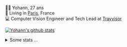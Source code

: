 <p>
  👨🏻 <bold>Yohann</bold>, 27 ans<br/>
  💼 Living in <a href="https://www.google.com/maps?q=paris">Paris</a>, France<br/>
  💻 Computer Vision Engineer and Tech Lead at <a href="https://trayvisor.com/">Trayvisor</a><br/>
</p>

<a href="https://github.com/anuraghazra/github-readme-stats"><img align="center" src="https://github-readme-stats-go94hl40s-yohann84l.vercel.app//api?username=yohann84L&show_icons=true&include_all_commits=true" alt="Yohann's github stats" /> </a>


<details>
  <summary>Some stats ...</summary><br/>
  

<!--START_SECTION:waka-->
![Code Time](http://img.shields.io/badge/Code%20Time-157%20hrs%2022%20mins-blue)

![Profile Views](http://img.shields.io/badge/Profile%20Views-0-blue)

**🐱 My GitHub Data** 

> 🏆 1,195 Contributions in the Year 2022
 > 
> 📦 440.5 kB Used in GitHub's Storage 
 > 
> 🚫 Not Opted to Hire
 > 
> 📜 24 Public Repositories 
 > 
> 🔑 21 Private Repositories  
 > 
**I'm an Early 🐤** 

```text
🌞 Morning    319 commits    ████████░░░░░░░░░░░░░░░░░   31.96% 
🌆 Daytime    559 commits    ██████████████░░░░░░░░░░░   56.01% 
🌃 Evening    119 commits    ███░░░░░░░░░░░░░░░░░░░░░░   11.92% 
🌙 Night      1 commits      ░░░░░░░░░░░░░░░░░░░░░░░░░   0.1%

```
📅 **I'm Most Productive on Thursday** 

```text
Monday       183 commits    ████░░░░░░░░░░░░░░░░░░░░░   18.34% 
Tuesday      169 commits    ████░░░░░░░░░░░░░░░░░░░░░   16.93% 
Wednesday    170 commits    ████░░░░░░░░░░░░░░░░░░░░░   17.03% 
Thursday     228 commits    █████░░░░░░░░░░░░░░░░░░░░   22.85% 
Friday       225 commits    █████░░░░░░░░░░░░░░░░░░░░   22.55% 
Saturday     14 commits     ░░░░░░░░░░░░░░░░░░░░░░░░░   1.4% 
Sunday       9 commits      ░░░░░░░░░░░░░░░░░░░░░░░░░   0.9%

```


📊 **This Week I Spent My Time On** 

```text
⌚︎ Time Zone: Europe/Paris

💬 Programming Languages: 
Python                   8 hrs 38 mins       ███████████████████████░░   95.33% 
YAML                     6 mins              ░░░░░░░░░░░░░░░░░░░░░░░░░   1.15% 
JavaScript               5 mins              ░░░░░░░░░░░░░░░░░░░░░░░░░   0.97% 
HTTP Request             5 mins              ░░░░░░░░░░░░░░░░░░░░░░░░░   0.93% 
JSON                     3 mins              ░░░░░░░░░░░░░░░░░░░░░░░░░   0.68%

🔥 Editors: 
PyCharm                  7 hrs 19 mins       ████████████████████░░░░░   80.8% 
VS Code                  1 hr 39 mins        ████░░░░░░░░░░░░░░░░░░░░░   18.24% 
WebStorm                 5 mins              ░░░░░░░░░░░░░░░░░░░░░░░░░   0.97%

💻 Operating System: 
Mac                      9 hrs 4 mins        █████████████████████████   100.0%

```

**I Mostly Code in Python** 

```text
Python                   18 repos            ██████████████░░░░░░░░░░░   56.25% 
Java                     6 repos             ████░░░░░░░░░░░░░░░░░░░░░   18.75% 
JavaScript               2 repos             █░░░░░░░░░░░░░░░░░░░░░░░░   6.25% 
R                        2 repos             █░░░░░░░░░░░░░░░░░░░░░░░░   6.25% 
HTML                     1 repo              ░░░░░░░░░░░░░░░░░░░░░░░░░   3.12%

```



 Last Updated on 24/10/2022 02:51:18 UTC
<!--END_SECTION:waka-->
